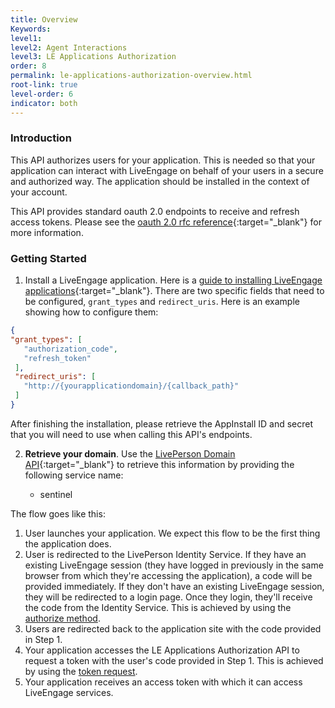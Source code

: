 ```yaml
---
title: Overview
Keywords:
level1:
level2: Agent Interactions
level3: LE Applications Authorization
order: 8
permalink: le-applications-authorization-overview.html
root-link: true
level-order: 6
indicator: both
---
```


### Introduction

This API authorizes users for your application. This is needed so that your application can interact with LiveEngage on behalf of your users in a secure and authorized way. The application should be installed in the context of your account.

This API provides standard oauth 2.0 endpoints to receive and refresh access tokens. Please see the [oauth 2.0 rfc reference](https://tools.ietf.org/html/rfc6749){:target="_blank"} for more information.

### Getting Started

1. Install a LiveEngage application. Here is a [guide to installing LiveEngage applications](guides-le-applications-installing.html){:target="_blank"}. There are two specific fields that need to be configured, `grant_types` and `redirect_uris`. Here is an example showing how to configure them:

```json
{
"grant_types": [
   "authorization_code",
   "refresh_token"
 ],
 "redirect_uris": [
   "http://{yourapplicationdomain}/{callback_path}"
 ]
}

```

After finishing the installation, please retrieve the AppInstall ID and secret that you will need to use when calling this API's endpoints.

2. **Retrieve your domain**. Use the [LivePerson Domain API](agent-domain-domain-api.html){:target="_blank"} to retrieve this information by providing the following service name:

	* sentinel

The flow goes like this:

1. User launches your application. We expect this flow to be the first thing the application does.
2. User is redirected to the LivePerson Identity Service. If they have an existing LiveEngage session (they have logged in previously in the same browser from which they're accessing the application), a code will be provided immediately. If they don't have an existing LiveEngage session, they will be redirected to a login page. Once they login, they'll receive the code from the Identity Service. This is achieved by using the [authorize method](/le-applications-authorization-methods-authorization-request.html).
3. Users are redirected back to the application site with the code provided in Step 1.
4. Your application accesses the LE Applications Authorization API to request a token with the user's code provided in Step 1. This is achieved by using the [token request](/le-applications-authorization-methods-token-request.html).
5. Your application receives an access token with which it can access LiveEngage services.
